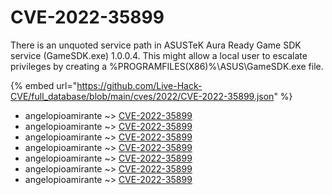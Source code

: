 # CVE-2022-35899

There is an unquoted service path in ASUSTeK Aura Ready Game SDK service (GameSDK.exe) 1.0.0.4. This might allow a local user to escalate privileges by creating a %PROGRAMFILES(X86)%\ASUS\GameSDK.exe file.

{% embed url="https://github.com/Live-Hack-CVE/full_database/blob/main/cves/2022/CVE-2022-35899.json" %}


* angelopioamirante ~> [CVE-2022-35899](https://www.alice-snow.ru/2022/database/cve-2022-35899/cve-2022-35899-angelopioamirante)
* angelopioamirante ~> [CVE-2022-35899](https://www.alice-snow.ru/2022/database/cve-2022-35899/cve-2022-35899-angelopioamirante)
* angelopioamirante ~> [CVE-2022-35899](https://www.alice-snow.ru/2022/database/cve-2022-35899/cve-2022-35899-angelopioamirante)
* angelopioamirante ~> [CVE-2022-35899](https://www.alice-snow.ru/2022/database/cve-2022-35899/cve-2022-35899-angelopioamirante)
* angelopioamirante ~> [CVE-2022-35899](https://www.alice-snow.ru/2022/database/cve-2022-35899/cve-2022-35899-angelopioamirante)
* angelopioamirante ~> [CVE-2022-35899](https://www.alice-snow.ru/2022/database/cve-2022-35899/cve-2022-35899-angelopioamirante)
* angelopioamirante ~> [CVE-2022-35899](https://www.alice-snow.ru/2022/database/cve-2022-35899/cve-2022-35899-angelopioamirante)